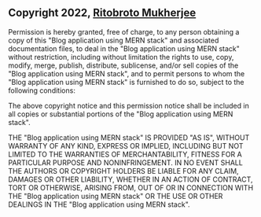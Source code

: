 ## Copyright 2022, [Ritobroto Mukherjee](https://www.linkedin.com/in/ritobroto-m3/)

Permission is hereby granted, free of charge, to any person obtaining a copy of this "Blog application using MERN stack" and associated documentation files, to deal in the "Blog application using MERN stack" without restriction, including without limitation the rights to use, copy, modify, merge, publish, distribute, sublicense, and/or sell copies of the "Blog application using MERN stack", and to permit persons to whom the "Blog application using MERN stack" is furnished to do so, subject to the following conditions:

The above copyright notice and this permission notice shall be included in all copies or substantial portions of the "Blog application using MERN stack".

THE "Blog application using MERN stack" IS PROVIDED "AS IS", WITHOUT WARRANTY OF ANY KIND, EXPRESS OR IMPLIED, INCLUDING BUT NOT LIMITED TO THE WARRANTIES OF MERCHANTABILITY, FITNESS FOR A PARTICULAR PURPOSE AND NONINFRINGEMENT. IN NO EVENT SHALL THE AUTHORS OR COPYRIGHT HOLDERS BE LIABLE FOR ANY CLAIM, DAMAGES OR OTHER LIABILITY, WHETHER IN AN ACTION OF CONTRACT, TORT OR OTHERWISE, ARISING FROM, OUT OF OR IN CONNECTION WITH THE "Blog application using MERN stack" OR THE USE OR OTHER DEALINGS IN THE "Blog application using MERN stack".
